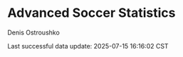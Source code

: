 # Advanced Soccer Statistics
Denis Ostroushko

<!-- gfm -->

Last successful data update: 2025-07-15 16:16:02 CST
